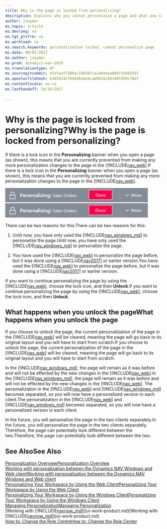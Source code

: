 ```yaml
---
title: Why is the page is locked from personalizing?
description: Explains why you cannot personlaize a page and what you can do to unlock it so you can personalize it.
author: jswymer
ms.topic: article
ms.devlang: na
ms.tgt_pltfrm: na
ms.workload: na
ms.search.keywords: personalization locked, cannot personalize page
ms.date: 09/07/2017
ms.author: jswymer
ms.prod: dynamics-nav-2018
ms.translationtype: HT
ms.sourcegitcommit: 4fefaef7380ac10836fcac404eea006f55d8556f
ms.openlocfilehash: b365d14c199d36abebcae0b3ac86340fd59cf8ef
ms.contentlocale: en-ca
ms.lasthandoff: 10/16/2017

---
```

# <a name="why-is-the-page-is-locked-from-personalizing"></a><span data-ttu-id="32d33-103">Why is the page is locked from personalizing?</span><span class="sxs-lookup"><span data-stu-id="32d33-103">Why is the page is locked from personalizing?</span></span>
<span data-ttu-id="32d33-104">If there is a lock icon in the **Personalizing** banner when you open a page (as shown), this means that you are currently prevented from making any more personalization changes to the page in the [!INCLUDE[nav_web](includes/nav_web_md.md)].</span><span class="sxs-lookup"><span data-stu-id="32d33-104">If there is a lock icon in the **Personalizing** banner when you open a page (as shown), this means that you are currently prevented from making any more personalization changes to the page in the [!INCLUDE[nav_web](includes/nav_web_md.md)].</span></span>

<span data-ttu-id="32d33-105">![Personalize Lock](media/personalization-locked.png "Personalize lock")</span><span class="sxs-lookup"><span data-stu-id="32d33-105">![Personalize Lock](media/personalization-locked.png "Personalize lock")</span></span>

<span data-ttu-id="32d33-106">There can be two reasons for this:</span><span class="sxs-lookup"><span data-stu-id="32d33-106">There can be two reasons for this:</span></span>
1.  <span data-ttu-id="32d33-107">Until now, you have only used the [!INCLUDE[nav_windows_md](includes/nav_windows_md.md)] to personalize the page.</span><span class="sxs-lookup"><span data-stu-id="32d33-107">Until now, you have only used the [!INCLUDE[nav_windows_md](includes/nav_windows_md.md)] to personalize the page.</span></span>

2. <span data-ttu-id="32d33-108">You have used the [!INCLUDE[nav_web](includes/nav_web_md.md)] to personalize the page before, but it was done using a [!INCLUDE[nav2017](includes/nav2017.md)] or earlier version.</span><span class="sxs-lookup"><span data-stu-id="32d33-108">You have used the [!INCLUDE[nav_web](includes/nav_web_md.md)] to personalize the page before, but it was done using a [!INCLUDE[nav2017](includes/nav2017.md)] or earlier version.</span></span>   

<span data-ttu-id="32d33-109">If you want to continue personalizing the page by using the [!INCLUDE[nav_web](includes/nav_web_md.md)], choose the lock icon, and then **Unlock**.</span><span class="sxs-lookup"><span data-stu-id="32d33-109">If you want to continue personalizing the page by using the [!INCLUDE[nav_web](includes/nav_web_md.md)], choose the lock icon, and then **Unlock**.</span></span>

## <a name="what-happens-when-you-unlock-the-page"></a><span data-ttu-id="32d33-110">What happens when you unlock the page</span><span class="sxs-lookup"><span data-stu-id="32d33-110">What happens when you unlock the page</span></span>
<span data-ttu-id="32d33-111">If you choose to unlock the page, the current personalization of the page in the [!INCLUDE[nav_web](includes/nav_web_md.md)] will be cleared, meaning the page will go back to its original layout and you will have to start from scratch.</span><span class="sxs-lookup"><span data-stu-id="32d33-111">If you choose to unlock the page, the current personalization of the page in the [!INCLUDE[nav_web](includes/nav_web_md.md)] will be cleared, meaning the page will go back to its original layout and you will have to start from scratch.</span></span>

<span data-ttu-id="32d33-112">In the [!INCLUDE[nav_windows_md](includes/nav_windows_md.md)], the page will remain as it was before and will not be effected by the new changes in the [!INCLUDE[nav_web](includes/nav_web_md.md)].</span><span class="sxs-lookup"><span data-stu-id="32d33-112">In the [!INCLUDE[nav_windows_md](includes/nav_windows_md.md)], the page will remain as it was before and will not be effected by the new changes in the [!INCLUDE[nav_web](includes/nav_web_md.md)].</span></span> <span data-ttu-id="32d33-113">The personalization in the [!INCLUDE[nav_web](includes/nav_web_md.md)] and [!INCLUDE[nav_windows_md](includes/nav_windows_md.md)] becomes separated, so you will now have a personalized version in each client.</span><span class="sxs-lookup"><span data-stu-id="32d33-113">The personalization in the [!INCLUDE[nav_web](includes/nav_web_md.md)] and [!INCLUDE[nav_windows_md](includes/nav_windows_md.md)] becomes separated, so you will now have a personalized version in each client.</span></span> 

<span data-ttu-id="32d33-114">In the future, you will personalize the page in the two clients separately.</span><span class="sxs-lookup"><span data-stu-id="32d33-114">In the future, you will personalize the page in the two clients separately.</span></span> <span data-ttu-id="32d33-115">Therefore, the page can potentially look different between the two.</span><span class="sxs-lookup"><span data-stu-id="32d33-115">Therefore, the page can potentially look different between the two.</span></span>

## <a name="see-also"></a><span data-ttu-id="32d33-116">See Also</span><span class="sxs-lookup"><span data-stu-id="32d33-116">See Also</span></span>
[<span data-ttu-id="32d33-117">Personalization Overview</span><span class="sxs-lookup"><span data-stu-id="32d33-117">Personalization Overview</span></span>](ui-personalization-overview.md)  
[<span data-ttu-id="32d33-118">Working with personalization between the Dynamics NAV Windows and Web client</span><span class="sxs-lookup"><span data-stu-id="32d33-118">Working with personalization between the Dynamics NAV Windows and Web client</span></span>](ui-personalization-overview.md#PersonalizationWinWeb)  
[<span data-ttu-id="32d33-119">Personalizing Your Workspace by Using the Web Client</span><span class="sxs-lookup"><span data-stu-id="32d33-119">Personalizing Your Workspace by Using the Web Client</span></span>](ui-personalization-user.md)  
[<span data-ttu-id="32d33-120">Personalizing Your Workspace by Using the Windows Client</span><span class="sxs-lookup"><span data-stu-id="32d33-120">Personalizing Your Workspace by Using the Windows Client</span></span>](ui-personalization-windows-client.md)  
[<span data-ttu-id="32d33-121">Managing Personalization</span><span class="sxs-lookup"><span data-stu-id="32d33-121">Managing Personalization</span></span>](ui-personalization-manage.md)  
<span data-ttu-id="32d33-122">[Working with [!INCLUDE[navnow_md](includes/navnow_md.md)]](ui-work-product.md)</span><span class="sxs-lookup"><span data-stu-id="32d33-122">[Working with [!INCLUDE[navnow_md](includes/navnow_md.md)]](ui-work-product.md)</span></span>  
[<span data-ttu-id="32d33-123">How to: Change the Role Centre</span><span class="sxs-lookup"><span data-stu-id="32d33-123">How to: Change the Role Center</span></span>](change-role.md)  

